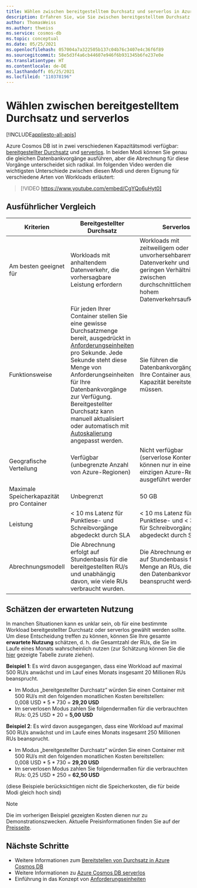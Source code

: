 ```yaml
---
title: Wählen zwischen bereitgestelltem Durchsatz und serverlos in Azure Cosmos DB
description: Erfahren Sie, wie Sie zwischen bereitgestelltem Durchsatz und serverlos für ihre Workload wählen.
author: ThomasWeiss
ms.author: thweiss
ms.service: cosmos-db
ms.topic: conceptual
ms.date: 05/25/2021
ms.openlocfilehash: 057004a7a322505b137c04b76c3407e4c36f6f89
ms.sourcegitcommit: 58e5d3f4a6cb44607e946f6b931345b6fe237e0e
ms.translationtype: HT
ms.contentlocale: de-DE
ms.lasthandoff: 05/25/2021
ms.locfileid: "110378196"
---
```

# <a name="how-to-choose-between-provisioned-throughput-and-serverless"></a>Wählen zwischen bereitgestelltem Durchsatz und serverlos
[!INCLUDE[appliesto-all-apis](includes/appliesto-all-apis.md)]

Azure Cosmos DB ist in zwei verschiedenen Kapazitätsmodi verfügbar: [bereitgestellter Durchsatz](set-throughput.md) und [serverlos](serverless.md). In beiden Modi können Sie genau die gleichen Datenbankvorgänge ausführen, aber die Abrechnung für diese Vorgänge unterscheidet sich radikal. Im folgenden Video werden die wichtigsten Unterschiede zwischen diesen Modi und deren Eignung für verschiedene Arten von Workloads erläutert:

> [!VIDEO https://www.youtube.com/embed/CgYQo6uHyt0]

## <a name="detailed-comparison"></a>Ausführlicher Vergleich

| Kriterien | Bereitgestellter Durchsatz | Serverlos |
| --- | --- | --- |
| Am besten geeignet für | Workloads mit anhaltendem Datenverkehr, die vorhersagbare Leistung erfordern | Workloads mit zeitweiligem oder unvorhersehbarem Datenverkehr und einem geringen Verhältnis zwischen durchschnittlichem und hohem Datenverkehrsaufkommen |
| Funktionsweise | Für jeden Ihrer Container stellen Sie eine gewisse Durchsatzmenge bereit, ausgedrückt in [Anforderungseinheiten](request-units.md) pro Sekunde. Jede Sekunde steht diese Menge von Anforderungseinheiten für Ihre Datenbankvorgänge zur Verfügung. Bereitgestellter Durchsatz kann manuell aktualisiert oder automatisch mit [Autoskalierung](provision-throughput-autoscale.md) angepasst werden. | Sie führen die Datenbankvorgänge für Ihre Container aus, ohne Kapazität bereitstellen zu müssen. |
| Geografische Verteilung | Verfügbar (unbegrenzte Anzahl von Azure-Regionen) | Nicht verfügbar (serverlose Konten können nur in einer einzigen Azure-Region ausgeführt werden) |
| Maximale Speicherkapazität pro Container | Unbegrenzt | 50 GB |
| Leistung | < 10 ms Latenz für Punktlese- und Schreibvorgänge abgedeckt durch SLA | < 10 ms Latenz für Punktlese- und < 30 ms für Schreibvorgänge abgedeckt durch SLA |
| Abrechnungsmodell | Die Abrechnung erfolgt auf Stundenbasis für die bereitgestellten RU/s und unabhängig davon, wie viele RUs verbraucht wurden. | Die Abrechnung erfolgt auf Stundenbasis für die Menge an RUs, die von den Datenbankvorgängen beansprucht werden. |

## <a name="estimating-your-expected-consumption"></a>Schätzen der erwarteten Nutzung

In manchen Situationen kann es unklar sein, ob für eine bestimmte Workload bereitgestellter Durchsatz oder serverlos gewählt werden sollte. Um diese Entscheidung treffen zu können, können Sie Ihre gesamte **erwartete Nutzung** schätzen, d. h. die Gesamtzahl der RUs, die Sie im Laufe eines Monats wahrscheinlich nutzen (zur Schätzung können Sie die [hier](plan-manage-costs.md#estimating-serverless-costs) gezeigte Tabelle zurate ziehen).

**Beispiel 1**: Es wird davon ausgegangen, dass eine Workload auf maximal 500 RU/s anwächst und im Lauf eines Monats insgesamt 20 Millionen RUs beansprucht.

- Im Modus „bereitgestellter Durchsatz“ würden Sie einen Container mit 500 RU/s mit den folgenden monatlichen Kosten bereitstellen: 0,008 USD * 5 * 730 = **29,20 USD**
- Im serverlosen Modus zahlen Sie folgendermaßen für die verbrauchten RUs: 0,25 USD * 20 = **5,00 USD**

**Beispiel 2**: Es wird davon ausgegangen, dass eine Workload auf maximal 500 RU/s anwächst und im Laufe eines Monats insgesamt 250 Millionen RUs beansprucht.

- Im Modus „bereitgestellter Durchsatz“ würden Sie einen Container mit 500 RU/s mit den folgenden monatlichen Kosten bereitstellen: 0,008 USD * 5 * 730 = **29,20 USD**
- Im serverlosen Modus zahlen Sie folgendermaßen für die verbrauchten RUs: 0,25 USD * 250 = **62,50 USD**

(diese Beispiele berücksichtigen nicht die Speicherkosten, die für beide Modi gleich hoch sind)

> [!NOTE]
> Die im vorherigen Beispiel gezeigten Kosten dienen nur zu Demonstrationszwecken. Aktuelle Preisinformationen finden Sie auf der [Preisseite](https://azure.microsoft.com/pricing/details/cosmos-db/).

## <a name="next-steps"></a>Nächste Schritte

- Weitere Informationen zum [Bereitstellen von Durchsatz in Azure Cosmos DB](set-throughput.md)
- Weitere Informationen zu [Azure Cosmos DB serverlos](serverless.md)
- Einführung in das Konzept von [Anforderungseinheiten](request-units.md)
